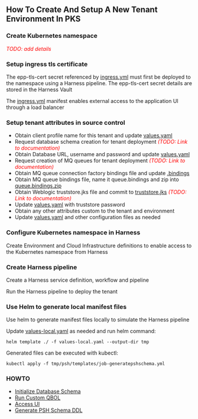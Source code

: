## How To Create And Setup A New Tenant Environment In PKS

### Create Kubernetes namespace
<em style="color: red;">TODO: add details</em>

### Setup ingress tls certificate 
The epp-tls-cert secret referenced by [ingress.yml](templates/ingress.yml) must first be deployed to the namespace using a Harness pipeline.
The epp-tls-cert secret details are stored in the Harness Vault

The [ingress.yml](templates/ingress.yml) manifest enables
external access to the application UI through a load balancer

### Setup tenant attributes in source control

* Obtain client profile name for this tenant and update [values.yaml](values.yaml)
* Request database schema creation for tenant deployment <em style="color: red;">(TODO: Link to documentation)</em>
* Obtain Database URL, username and password and update [values.yaml](values.yaml)
* Request creation of MQ queues for tenant deployment <em style="color: red;">(TODO: Link to documentation)</em>
* Obtain MQ queue connection factory bindings file and update [.bindings](resources/mqm/bindings/connfactory/.bindings) 
* Obtain MQ queue bindings file, name it queue.bindings and zip into [queue.bindings.zip](resources/mqm/bindings/queue/queue.bindings.zip)
* Obtain Weblogic truststore.jks file and commit to [truststore.jks](resources/security/truststore.jks) <em style="color: red;">(TODO: Link to documentation)</em>
* Update [values.yaml](values.yaml) with truststore password
* Obtain any other attributes custom to the tenant and environment
* Update [values.yaml](values.yaml) and other configuration files as needed

### Configure Kubernetes namespace in Harness
Create Environment and Cloud Infrastructure definitions to enable access to the Kubernetes namespace from Harness 

### Create Harness pipeline
Create a Harness service definition, workflow and pipeline

Run the Harness pipeline to deploy the tenant

### Use Helm to generate local manifest files
Use helm to generate manifest files locally to simulate the Harness pipeline

Update [values-local.yaml](values-local.yaml) as needed and run helm command:

`helm template ./ -f values-local.yaml --output-dir tmp`

Generated files can be executed with kubectl:

`kubectl apply -f tmp/psh/templates/job-generatepshschema.yml`

### HOWTO

- [Initialize Database Schema](documentation/INITDB.md)
- [Run Custom QBOL](documentation/RUNCUSTOMQBOL.md)
- [Access UI](documentation/ACCESSUI.md)
- [Generate PSH Schema DDL](documentation/GENERATESCHEMADDL.md)




